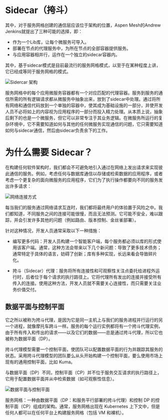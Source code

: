 # Sidecar（挎斗）

其中，对于服务网格创建的通信层应该位于架构的位置，Aspen Mesh的Andrew Jenkins就提出了三种可能的选择，即：

- 作为一个Lib库，让每个微服务可导入。
- 部署在节点的代理服务中，为所在节点的全部容器提供服务。
- 与应用容器相并行，运作在一个独立的sidecar容器内。

其中，基于sidecar模式是目前最流行的服务网格模式，以至于在某种程度上讲，它已经成等同于服务网格的模式。

![Sidercar 架构](https://s2.ax1x.com/2019/11/02/KLEbgf.png)

服务网格中的每个应用微服务容器都有一个对应匹配的代理容器。服务到服务的通信所需的所有逻辑请求都从微服务中抽象出来，放到了sidecar中处理。通过将所有网络和通信代码放到一个单独的容器中，使其成为基础设施的一部分，并使开发人员不必将如上的内容视为应用程序的一部分而投入精力处理。从本质上说，抽象后剩下的也是一个微服务，但它可以非常专注于其业务逻辑。在微服务所运行的复杂环境中，它不需要知道如何与其他的任何微服务实现通信的问题，它只需要知道如何与sidecar通信，然后由sidecar负责余下的工作。

# 为什么需要 Sidecar？

在构建任何软件架构时，我们都会不可避免地引入通过在网络上发出请求来实现彼此通信的服务。例如，考虑任何与数据库通信以存储或检索数据的应用程序，或者考虑一个更复杂的面向微服务的应用程序，它们为了执行操作都要向不同的服务发出许多请求：

![网络连接方式](https://s2.ax1x.com/2019/10/27/KynxII.jpg)

每当我们的服务通过网络请求互连时，我们都将最终用户的体验置于风险之中。我们都知道，不同服务之间的连接可能很慢，而且无法预测。它可能不安全，难以跟踪，并会引发许多其他的问题（例如路由、版本控制、金丝雀部署）。

针对这种情况，开发人员通常采取以下一种措施：

- 编写更多代码：开发人员构建一个智能客户端，每个服务都必须以库的形式使用该客户端。通常，这种方法会带来以下几个新问题：导致了更多技术债务；通常特定于具体的语言，妨碍了创新；库有多种实现，长远来看会导致碎片化。

- 挎斗（Sidecar）代理：服务将所有连接性和可观察性关注点委托给进程外运行时，后者位于每个请求的执行路径上。它将代理所有发出的连接并接受所有传入的连接。使用这种方法，开发人员就不需要关心连接性，而只需要关注业务价值交付。

## 数据平面与控制平面

它之所以被称为挎斗代理，是因为它是同一主机上与我们的服务进程并行运行的另一个进程，就像摩托车跨斗一样。服务的每个运行实例都将有一个挎斗代理实例，由于所有传入和传出的请求——以及它们的数据——总是通过挎斗代理，所以它也被称为数据平面（DP）。

挎斗代理模型需要一个控制平面，使团队可以配置数据平面的行为并跟踪其服务的状态。采用挎斗代理模型的团队要么从头开始构建一个控制平面，要么使用市场上现有的通用控制平面，比如 Kuma。

与数据平面（DP）不同，控制平面（CP）并不位于服务交互请求的执行路径上，它用于配置数据平面并从中检索数据（如可观察性信息）。

![数据平面与控制平面](https://s2.ax1x.com/2019/10/27/Kyyvin.jpg)

服务网格：一种由数据平面（DP：和服务平行部署的挎斗代理）和控制 DP 的控制平面（CP）组成的架构。通常，服务网格出现在 Kubernetes 上下文中，但是任何人都可以在任何平台上构建服务网格（包括 VM 和裸机）。

